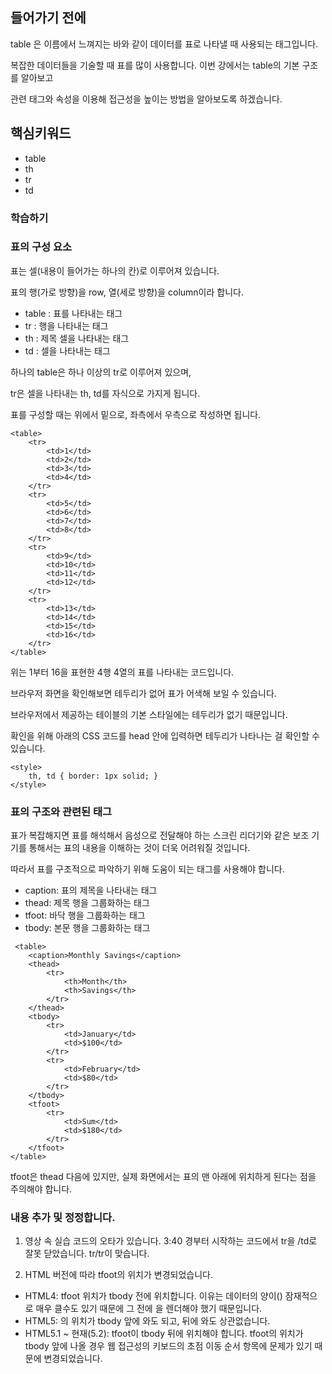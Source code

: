 ## 들어가기 전에

table 은 이름에서 느껴지는 바와 같이 데이터를 표로 나타낼 때 사용되는 태그입니다. 

복잡한 데이터들을 기술할 때 표를 많이 사용합니다. 이번 강에서는 table의 기본 구조를 알아보고

관련 태그와 속성을 이용해 접근성을 높이는 방법을 알아보도록 하겠습니다.

## 핵심키워드

+ table
+ th
+ tr
+ td

### 학습하기

### 표의 구성 요소

표는 셀(내용이 들어가는 하나의 칸)로 이루어져 있습니다.

표의 행(가로 방향)을 row, 열(세로 방향)을 column이라 합니다.

+ table : 표를 나타내는 태그
+ tr : 행을 나타내는 태그
+ th : 제목 셀을 나타내는 태그
+ td : 셀을 나타내는 태그

하나의 table은 하나 이상의 tr로 이루어져 있으며,

tr은 셀을 나타내는 th, td를 자식으로 가지게 됩니다.

표를 구성할 때는 위에서 밑으로, 좌측에서 우측으로 작성하면 됩니다.

```
<table>
    <tr>
        <td>1</td>
        <td>2</td>
        <td>3</td>
        <td>4</td>
    </tr>
    <tr>
        <td>5</td>
        <td>6</td>
        <td>7</td>
        <td>8</td>
    </tr>
    <tr>
        <td>9</td>
        <td>10</td>
        <td>11</td>
        <td>12</td>
    </tr>
    <tr>
        <td>13</td>
        <td>14</td>
        <td>15</td>
        <td>16</td>
    </tr>
</table>
```

위는 1부터 16을 표현한 4행 4열의 표를 나타내는 코드입니다.

브라우저 화면을 확인해보면 테두리가 없어 표가 어색해 보일 수 있습니다.

브라우저에서 제공하는 테이블의 기본 스타일에는 테두리가 없기 때문입니다.

확인을 위해 아래의 CSS 코드를 head 안에 입력하면 테두리가 나타나는 걸 확인할 수 있습니다.

```
<style>
    th, td { border: 1px solid; }
</style>
```

### 표의 구조와 관련된 태그

표가 복잡해지면 표를 해석해서 음성으로 전달해야 하는 스크린 리더기와 같은 보조 기기를 통해서는 표의 내용을 이해하는 것이 더욱 어려워질 것입니다.

따라서 표를 구조적으로 파악하기 위해 도움이 되는 태그를 사용해야 합니다.

 + caption: 표의 제목을 나타내는 태그
 + thead: 제목 행을 그룹화하는 태그
 + tfoot: 바닥 행을 그룹화하는 태그
 + tbody: 본문 행을 그룹화하는 태그

```
 <table>
    <caption>Monthly Savings</caption>
    <thead>
        <tr>
            <th>Month</th>
            <th>Savings</th>
        </tr>
    </thead>
    <tbody>
        <tr>
            <td>January</td>
            <td>$100</td>
        </tr>
        <tr>
            <td>February</td>
            <td>$80</td>
        </tr>
    </tbody>
    <tfoot>
        <tr>
            <td>Sum</td>
            <td>$180</td>
        </tr>
    </tfoot>
</table>
 ```

tfoot은 thead 다음에 있지만, 실제 화면에서는 표의 맨 아래에 위치하게 된다는 점을 주의해야 합니다.

### 내용 추가 및 정정합니다.

1. 영상 속 실습 코드의 오타가 있습니다. 3:40 경부터 시작하는 코드에서 tr을 /td로 잘못 닫았습니다.
tr/tr이 맞습니다.

2. HTML 버전에 따라 tfoot의 위치가 변경되었습니다.

+ HTML4: tfoot 위치가 tbody 전에 위치합니다. 이유는 데이터의 양이(<tbody>) 잠재적으로 매우 클수도 있기 때문에 그 전에 <tfoot>을 렌더해야 했기 때문입니다.
+ HTML5:  <tfoot>의 위치가 tbody 앞에 와도 되고, 뒤에 와도 상관없습니다.
+ HTML5.1 ~ 현재(5.2): tfoot이 tbody 뒤에 위치해야 합니다. tfoot의 위치가 tbody 앞에 나올 경우 웹 접근성의 키보드의 초점 이동 순서 항목에 문제가 있기 때문에 변경되었습니다.


